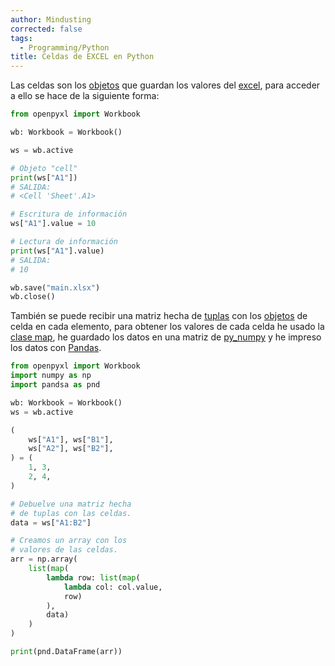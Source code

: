 ```yaml
---
author: Mindusting
corrected: false
tags:
  - Programming/Python
title: Celdas de EXCEL en Python
---
```


Las celdas son los [objetos](../py_class.md) que guardan los valores del [excel](../../office/EXCEL/excel.md), para acceder a ello se hace de la siguiente forma:

```py
from openpyxl import Workbook

wb: Workbook = Workbook()

ws = wb.active

# Objeto "cell"
print(ws["A1"])
# SALIDA:
# <Cell 'Sheet'.A1>

# Escritura de información
ws["A1"].value = 10

# Lectura de información
print(ws["A1"].value)
# SALIDA:
# 10

wb.save("main.xlsx")
wb.close()
```

También se puede recibir una matriz hecha de [tuplas](../collections/Collections_tuple.md) con los [objetos](../py_class.md) de celda en cada elemento, para obtener los valores de cada celda he usado la [clase map](../py_map.md), he guardado los datos en una matriz de [py_numpy](../numpy/py_numpy.md) y he impreso los datos con [Pandas](../py_pandas.md).

```py
from openpyxl import Workbook
import numpy as np
import pandsa as pnd

wb: Workbook = Workbook()
ws = wb.active

(
    ws["A1"], ws["B1"],
    ws["A2"], ws["B2"],
) = (
    1, 3,
    2, 4,
)

# Debuelve una matriz hecha
# de tuplas con las celdas.
data = ws["A1:B2"]

# Creamos un array con los
# valores de las celdas.
arr = np.array(
    list(map(
        lambda row: list(map(
            lambda col: col.value,
            row)
        ),
        data)
    )
)

print(pnd.DataFrame(arr))
```
